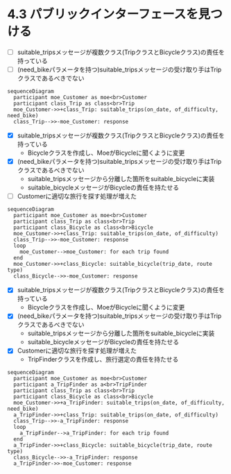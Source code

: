 # 4.3 パブリックインターフェースを見つける
- [ ] suitable_tripsメッセージが複数クラス\(TripクラスとBicycleクラス\)の責任を持っている
- [ ] (need_bikeパラメータを持つ)suitable_tripsメッセージの受け取り手はTripクラスであるべきでない
```mermaid
sequenceDiagram
  participant moe_Customer as moe<br>Customer
  participant class_Trip as class<br>Trip
  moe_Customer->>+class_Trip: suitable_trips(on_date, of_difficulty, need_bike)
  class_Trip-->>-moe_Customer: response
```

- [x] suitable_tripsメッセージが複数クラス\(TripクラスとBicycleクラス\)の責任を持っている
  - Bicycleクラスを作成し、MoeがBicycleに聞くように変更
- [x] (need_bikeパラメータを持つ)suitable_tripsメッセージの受け取り手はTripクラスであるべきでない
  - suitable_tripsメッセージから分離した箇所をsuitable_bicycleに実装
  - suitable_bicycleメッセージがBicycleの責任を持たせる
- [ ] Customerに適切な旅行を探す処理が増えた
```mermaid
sequenceDiagram
  participant moe_Customer as moe<br>Customer
  participant class_Trip as class<br>Trip
  participant class_Bicycle as class<br>Bicycle
  moe_Customer->>+class_Trip: suitable_trips(on_date, of_difficulty)
  class_Trip-->>-moe_Customer: response
  loop
    moe_Customer-->moe_Customer: for each trip found
  end
  moe_Customer->>+class_Bicycle: suitable_bicycle(trip_date, route type)
  class_Bicycle-->>-moe_Customer: response
```

- [x] suitable_tripsメッセージが複数クラス(TripクラスとBicycleクラス)の責任を持っている
  - Bicycleクラスを作成し、MoeがBicycleに聞くように変更
- [x] (need_bikeパラメータを持つ)suitable_tripsメッセージの受け取り手はTripクラスであるべきでない
  - suitable_tripsメッセージから分離した箇所をsuitable_bicycleに実装
  - suitable_bicycleメッセージがBicycleの責任を持たせる
- [x] Customerに適切な旅行を探す処理が増えた
  - TripFinderクラスを作成し、旅行選定の責任を持たせる
```mermaid
sequenceDiagram
  participant moe_Customer as moe<br>Customer
  participant a_TripFinder as a<br>TripFinder
  participant class_Trip as class<br>Trip
  participant class_Bicycle as class<br>Bicycle
  moe_Customer->>+a_TripFinder: suitable_trips(on_date, of_difficulty, need_bike)
  a_TripFinder->>+class_Trip: suitable_trips(on_date, of_difficulty)
  class_Trip-->>-a_TripFinder: response
  loop
    a_TripFinder-->a_TripFinder: for each trip found
  end
  a_TripFinder->>+class_Bicycle: suitable_bicycle(trip_date, route type)
  class_Bicycle-->>-a_TripFinder: response
  a_TripFinder->>-moe_Customer: response
```